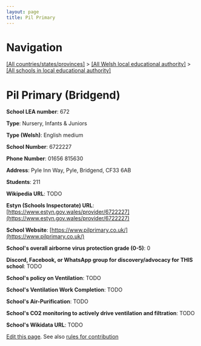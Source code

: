 ```yaml
---
layout: page
title: Pil Primary
---
```

# Navigation

[[All countries/states/provinces]](../../..) > [[All Welsh local educational authority]](../..) > [[All schools in local educational authority]](..)

# Pil Primary (Bridgend)

**School LEA number**: 672

**Type**: Nursery, Infants & Juniors

**Type (Welsh)**: English medium

**School Number**: 6722227

**Phone Number**: 01656 815630

**Address**: Pyle Inn Way, Pyle, Bridgend, CF33 6AB

**Students**: 211

**Wikipedia URL**: TODO

**Estyn (Schools Inspectorate) URL**: [https://www.estyn.gov.wales/provider/6722227](https://www.estyn.gov.wales/provider/6722227)

**School Website**: [https://www.pilprimary.co.uk/](https://www.pilprimary.co.uk/)

**School's overall airborne virus protection grade (0-5)**: 0

**Discord, Facebook, or WhatsApp group for discovery/advocacy for THIS school**: TODO

**School's policy on Ventilation**: TODO

**School's Ventilation Work Completion**: TODO

**School's Air-Purification**: TODO

**School's CO2 monitoring to actively drive ventilation and filtration**: TODO

**School's Wikidata URL**: TODO




[Edit this page](https://github.com/VentilationProject/Wales/edit/prif/./Bridgend/Pil_Primary.md). See also [rules for contribution](../../../contribution-rules/)